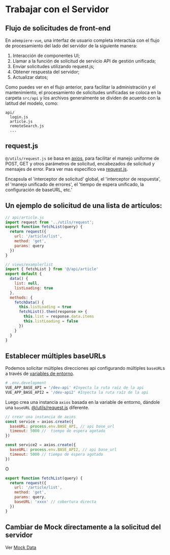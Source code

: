 # Trabajar con el Servidor

## Flujo de solicitudes de front-end

En `adempiere-vue`, una interfaz de usuario completa interactúa con el flujo de procesamiento del lado del servidor de la siguiente manera:

1.  Interacción de componentes UI;
2.  Llamar a la función de solicitud de servicio API de gestión unificada;
3.  Enviar solicitudes utilizando request.js;
4.  Obtener respuesta del servidor;
5.  Actualizar datos;

Como puedes ver en el flujo anterior, para facilitar la administración y el mantenimiento, el procesamiento de solicitudes unificadas se coloca en la carpeta `src/api` y los archivos generalmente se dividen de acuerdo con la latitud del modelo, como:

```
api/
  login.js
  article.js
  remoteSearch.js
  ...
```

## request.js

`@/utils/request.js` se basa en [axios](https://github.com/axios/axios), para facilitar el manejo uniforme de POST, GET y otros parámetros de solicitud, encabezados de solicitud y mensajes de error. Para ver mas específico vea [request.js](https://github.com/adempiere/adempiere-vue/blob/master/src/utils/request.js).

Encapsula el 'interceptor de solicitud' global, el 'interceptor de respuesta', el 'manejo unificado de errores', el 'tiempo de espera unificado, la configuración de baseURL, etc.'

## Un ejemplo de solicitud de una lista de artículos:

```js
// api/article.js
import request from '../utils/request';
export function fetchList(query) {
  return request({
    url: '/article/list',
    method: 'get',
    params: query
  })
}

// views/example/list
import { fetchList } from '@/api/article'
export default {
  data() {
    list: null,
    listLoading: true
  },
  methods: {
    fetchData() {
      this.listLoading = true
      fetchList().then(response => {
        this.list = response.data.items
        this.listLoading = false
      })
    }
  }
}
```

## Establecer múltiples baseURLs

Podemos solicitar múltiples direcciones api configurando múltiples `baseURL`s a través de [variables de entorno](/guide/essentials/deploy.html).

```bash
# .env.development
VUE_APP_BASE_API = '/dev-api' #Inyecta la ruta raíz de la api
VUE_APP_BASE_API2 = '/dev-api2' #Inyecta la ruta raíz de la api
```

Luego crea una instancia `axios` basada en la variable de entorno, dándole una `baseURL` [@/utils/request.js](https://github.com/adempiere/adempiere-vue/blob/master/src/utils/request.js) diferente.

```js
// crear una instancia de axios
const service = axios.create({
  baseURL: process.env.BASE_API, // api base_url
  timeout: 5000 //  tiempo de espera agotado
})

const service2 = axios.create({
  baseURL: process.env.BASE_API2, // api base_url
  timeout: 5000 // tiempo de espera agotado
})
```

O

```js
export function fetchList(query) {
  return request({
    url: '/article/list',
    method: 'get',
    params: query,
    baseURL: 'xxxx' // cobertura directa
  })
}
```

## Cambiar de Mock directamente a la solicitud del servidor

Ver [Mock Data](mock-api.md)
